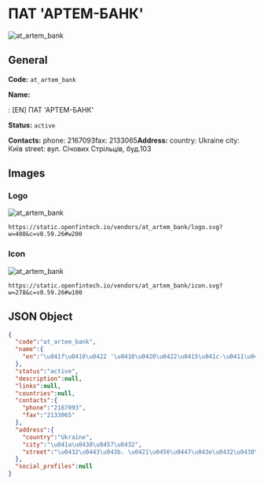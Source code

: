 
# ПАТ 'АРТЕМ-БАНК' 
![at_artem_bank](https://static.openfintech.io/vendors/at_artem_bank/logo.svg?w=400&c=v0.59.26#w200)  

## General 
 
**Code:** `at_artem_bank` 
 
**Name:** 
 
:	[EN] ПАТ 'АРТЕМ-БАНК' 
 
**Status:** `active` 
 
**Contacts:** 
phone: 2167093fax: 2133065**Address:** 
country: Ukraine 
city: Київ 
street: вул. Січових Стрільців, буд.103 

## Images 

### Logo 
 
![at_artem_bank](https://static.openfintech.io/vendors/at_artem_bank/logo.svg?w=400&c=v0.59.26#w200)  

```
https://static.openfintech.io/vendors/at_artem_bank/logo.svg?w=400&c=v0.59.26#w200
```  

### Icon 
 
![at_artem_bank](https://static.openfintech.io/vendors/at_artem_bank/icon.svg?w=278&c=v0.59.26#w100)  

```
https://static.openfintech.io/vendors/at_artem_bank/icon.svg?w=278&c=v0.59.26#w100
```  

## JSON Object 

```json
{
  "code":"at_artem_bank",
  "name":{
    "en":"\u041f\u0410\u0422 '\u0410\u0420\u0422\u0415\u041c-\u0411\u0410\u041d\u041a'"
  },
  "status":"active",
  "description":null,
  "links":null,
  "countries":null,
  "contacts":{
    "phone":"2167093",
    "fax":"2133065"
  },
  "address":{
    "country":"Ukraine",
    "city":"\u041a\u0438\u0457\u0432",
    "street":"\u0432\u0443\u043b. \u0421\u0456\u0447\u043e\u0432\u0438\u0445 \u0421\u0442\u0440\u0456\u043b\u044c\u0446\u0456\u0432, \u0431\u0443\u0434.103"
  },
  "social_profiles":null
}
```  
